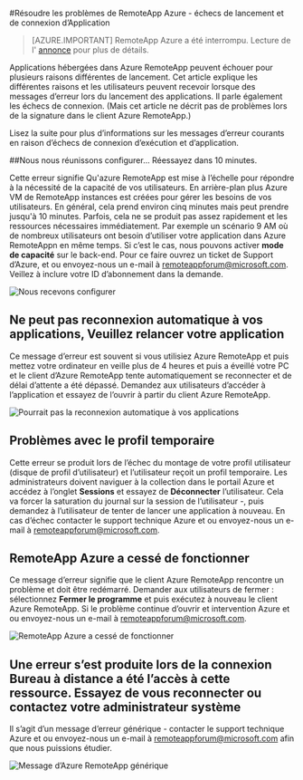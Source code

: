 <properties 
    pageTitle="Résolution des problèmes de RemoteApp Azure - échecs de lancement et de connexion d’Application | Microsoft Azure" 
    description="Découvrez comment résoudre les problèmes de démarrage et de connexion aux applications dans Azure RemoteApp." 
    services="remoteapp" 
    documentationCenter="" 
    authors="ericorman" 
    manager="mbaldwin" />

<tags 
    ms.service="remoteapp" 
    ms.workload="compute" 
    ms.tgt_pltfrm="na" 
    ms.devlang="na" 
    ms.topic="article" 
    ms.date="08/15/2016" 
    ms.author="elizapo" />



#<a name="troubleshoot-azure-remoteapp---application-launch-and-connection-failures"></a>Résoudre les problèmes de RemoteApp Azure - échecs de lancement et de connexion d’Application 

> [AZURE.IMPORTANT]
> RemoteApp Azure a été interrompu. Lecture de l' [annonce](https://go.microsoft.com/fwlink/?linkid=821148) pour plus de détails.

Applications hébergées dans Azure RemoteApp peuvent échouer pour plusieurs raisons différentes de lancement. Cet article explique les différentes raisons et les utilisateurs peuvent recevoir lorsque des messages d’erreur lors du lancement des applications. Il parle également les échecs de connexion. (Mais cet article ne décrit pas de problèmes lors de la signature dans le client Azure RemoteApp.)  

Lisez la suite pour plus d’informations sur les messages d’erreur courants en raison d’échecs de connexion d’exécution et d’application.

##<a name="were-getting-you-set-up-try-again-in-10-minutes"></a>Nous nous réunissons configurer... Réessayez dans 10 minutes.

Cette erreur signifie Qu'azure RemoteApp est mise à l’échelle pour répondre à la nécessité de la capacité de vos utilisateurs. En arrière-plan plus Azure VM de RemoteApp instances est créées pour gérer les besoins de vos utilisateurs. En général, cela prend environ cinq minutes mais peut prendre jusqu'à 10 minutes. Parfois, cela ne se produit pas assez rapidement et les ressources nécessaires immédiatement. Par exemple un scénario 9 AM où de nombreux utilisateurs ont besoin d’utiliser votre application dans Azure RemoteAppn en même temps. Si c’est le cas, nous pouvons activer **mode de capacité** sur le back-end. Pour ce faire ouvrez un ticket de Support d’Azure, et ou envoyez-nous un e-mail à [remoteappforum@microsoft.com](mailto:remoteappforum@microsoft.com). Veillez à inclure votre ID d’abonnement dans la demande.  

![Nous recevons configurer](./media/remoteapp-apptrouble/ra-apptrouble1.png)

## <a name="could-not-auto-reconnect-to-your-applications-please-re-launch-your-application"></a>Ne peut pas reconnexion automatique à vos applications, Veuillez relancer votre application  

Ce message d’erreur est souvent si vous utilisiez Azure RemoteApp et puis mettez votre ordinateur en veille plus de 4 heures et puis a éveillé votre PC et le client d’Azure RemoteApp tente automatiquement se reconnecter et de délai d’attente a été dépassé.  Demandez aux utilisateurs d’accéder à l’application et essayez de l’ouvrir à partir du client Azure RemoteApp.

![Pourrait pas la reconnexion automatique à vos applications](./media/remoteapp-apptrouble/ra-apptrouble2.png) 

## <a name="problems-with-the-temp-profile"></a>Problèmes avec le profil temporaire 

Cette erreur se produit lors de l’échec du montage de votre profil utilisateur (disque de profil d’utilisateur) et l’utilisateur reçoit un profil temporaire.  Les administrateurs doivent naviguer à la collection dans le portail Azure et accédez à l’onglet **Sessions** et essayez de **Déconnecter** l’utilisateur. Cela va forcer la saturation du journal sur la session de l’utilisateur -, puis demandez à l’utilisateur de tenter de lancer une application à nouveau. En cas d’échec contacter le support technique Azure et ou envoyez-nous un e-mail à [remoteappforum@microsoft.com](mailto:remoteappforum@microsoft.com).

## <a name="azure-remoteapp-has-stopped-working"></a>RemoteApp Azure a cessé de fonctionner

Ce message d’erreur signifie que le client Azure RemoteApp rencontre un problème et doit être redémarré. Demander aux utilisateurs de fermer : sélectionnez **Fermer le programme** et puis exécutez à nouveau le client Azure RemoteApp.  Si le problème continue d’ouvrir et intervention Azure et ou envoyez-nous un e-mail à [remoteappforum@microsoft.com](mailto:remoteappforum@microsoft.com).

![RemoteApp Azure a cessé de fonctionner](./media/remoteapp-apptrouble/ra-apptrouble3.png)  

## <a name="an-error-occurred-while-remote-desktop-connection-was-accessing-this-resource-retry-the-connection-or-contact-your-system-administrator"></a>Une erreur s’est produite lors de la connexion Bureau à distance a été l’accès à cette ressource. Essayez de vous reconnecter ou contactez votre administrateur système

Il s’agit d’un message d’erreur générique - contacter le support technique Azure et ou envoyez-nous un e-mail à [remoteappforum@microsoft.com](mailto:remoteappforum@microsoft.com) afin que nous puissions étudier. 

![Message d’Azure RemoteApp générique](./media/remoteapp-apptrouble/ra-apptrouble4.png) 